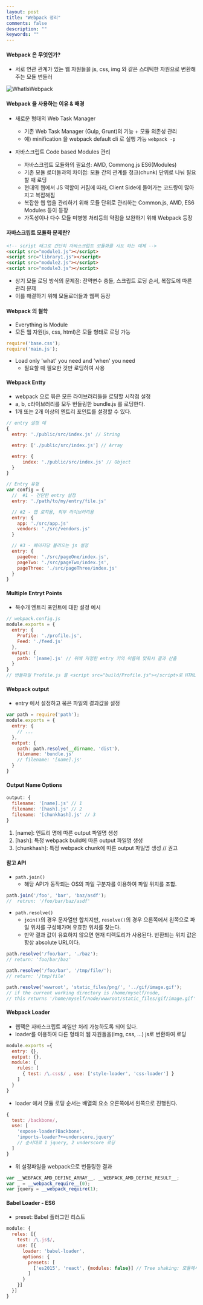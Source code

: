 ```yaml
---
layout: post
title: "Webpack 정리"
comments: false
description: ""
keywords: ""
---
```



#### Webpack 은 무엇인가?
- 서로 연관 관계가 있는 웹 자원들을 js, css, img 와 같은 스태틱한 자원으로 변환해주는 모듈 번들러

![WhatIsWebpack](/images/webpack/what-is-webpack.png)


#### Webpack 을 사용하는 이유 & 배경
- 새로운 형태의 Web Task Manager
  - 기존 Web Task Manager (Gulp, Grunt)의 기능 + 모듈 의존성 관리
  - 예) minification 을 webpack default cli 로 실행 가능 ```webpack -p```


- 자바스크립트 Code based Modules 관리
  - 자바스크립트 모듈화의 필요성: AMD, Commong.js ES6(Modules)
  - 기존 모듈 로더들과의 차이점: 모듈 간의 관계를 청크(chunk) 단위로 나눠 필요할 때 로딩
  - 현대의 웹에서 JS 역할이 커짐에 따라, Client Side에 들어가는 코드량이 많아지고 복잡해짐
  - 복잡한 웹 앱을 관리하기 위해 모듈 단위로 관리하는 Common.js, AMD, ES6 Modules 등이 등장
  - 가독성이나 다수 모듈 미병행 처리등의 약점을 보완하기 위해 Webpack 등장


#### 자바스크립트 모듈화 문제란?

```html
<!-- script 태그로 간단히 자바스크립트 모듈화를 시도 하는 예제 -->
<script src="module1.js"></script>
<script src="library1.js"></script>
<script src="module2.js"></script>
<script src="module3.js"></script>
```

- 상기 모듈 로딩 방식의 문제점: 전역변수 충돌, 스크립트 로딩 순서, 복잡도에 따른 관리 문제
- 이를 해결하기 위해 모듈로더들과 웹팩 등장



#### Webpack 의 철학
-  Everything is Module
  - 모든 웹 자원(js, css, html)은 모듈 형태로 로딩 가능

```javascript
require('base.css');
require('main.js');
```

- Load only 'what' you need and 'when' you need
  - 필요할 때 필요한 것만 로딩하여 사용


#### Webpack Entty
- webpack 으로 묶은 모든 라이브러리들을 로딩할 시작점 설정
- a, b, c라이브러리를 모두 번들링한 bundle.js 를 로딩한다.
- 1개 또는 2개 이상의 엔트리 포인트를 설정할 수 있다.

```javascript
// entry 설정 예
{
  entry: './public/src/index.js' // String

  entry: ['./public/src/index.js'] // Array

  entry: {
      index: './public/src/index.js' // Object
  }
}

// Entry 유형
var config = {
  //  #1 - 간단한 entry 설정
  entry: './path/to/my/entry/file.js'

  // #2 - 앱 로직용, 외부 라이브러리용
  entry: {
    app: './src/app.js'
    vendors: './src/vendors.js'
  }

  // #3 - 페이지당 불러오는 js 설정
  entry: {
    pageOne: './src/pageOne/index.js',
    pageTwo: './src/pageTwo/index.js',
    pageThree: './src/pageThree/index.js'
  }
}
```

#### Multiple Entryt Points
- 복수개 엔트리 포인트에 대한 설정 예시

```javascript
// webpack.config.js
module.exports = {
  entry: {
    Profile: './profile.js',
    Feed: './feed.js'
  },
  output: {
    path: '[name].js' // 위에 지정한 entry 키의 이름에 맞춰서 결과 산출
  }
}
// 번들파일 Profile.js 를 <script src="build/Profile.js"></script>로 HTML에 삽입
```

#### Webpack output
- entry 에서 설정하고 묶은 파일의 결과값을 설정

```javascript
var path = require('path');
module.exports = {
  entry: {
    // ...
  },
  output: {
    path: path.resolve(__dirname, 'dist'),
    filename: 'bundle.js'
    // filename: '[name].js'
  }
}
```

#### Output Name Options

```javascript
output: {
  filename: '[name].js' // 1
  filename: '[hash].js' // 2
  filename: '[chunkhash].js' // 3
}
```

1. [name]: 엔트리 명에 따른 output 파일명 생성
2. [hash]: 특정 webpack build에 따른 output 파일명 생성
3. [chunkhash]: 특정 webpack chunk에 따른 output 파일명 생성 // 권고


#### 참고 API
- ```path.join()```
  - 해당 API가 동작되는 OS의 파일 구분자를 이용하여 파일 위치를 조합.

```javascript
path.join('/foo', 'bar', 'baz/asdf');
//  retrun: '/foo/bar/baz/asdf'
```

- ```path.resolve()```
  - ```join()```의 경우 문자열만 합치지만, ```resolve()```의 경우 으론쪽에서 왼쪽으로 파일 위치를 구성해가며 유효한 위치를 찾는다.
  - 만약 결과 값이 유효하지 않으면 현재 디렉토리가 사용된다. 반환되는 위치 값은 항상 absolute URL이다.


```javascript
path.resolve('/foo/bar', './baz');
// return: 'foo/bar/baz'

path.resolve('/foo/bar', '/tmp/file/');
// return: '/tmp/file'

path.resolve('wwwroot', 'static_files/png/', '../gif/image.gif');
// if the current working directory is /home/myself/node,
// this returns '/home/myself/node/wwwroot/static_files/gif/image.gif'
```


#### Webpack Loader
- 웹팩은 자바스크립트 파일만 처리 가능하도록 되어 있다.
- loader를 이용하여 다른 형태의 웹 자원들을(img, css, ...) js로 변환하여 로딩

```javascript
module.exports ={
  entry: {},
  output: {},
  module: {
    rules: [
      { test: /\.css$/ , use: ['style-loader', 'css-loader'] }
    ]
  }
}
```
- loader 에서 모듈 로딩 순서는 배열의 요소 오른쪽에서 왼쪽으로 진행된다.

```javascript
{
  test: /backbone/,
  use: [
    'expose-loader?Backbone',
    'imports-loader?+=underscore,jquery'
    // 순서대로 1 jquery, 2 underscore 로딩
  ]
}
```

- 위 설정파일을 webpack으로 번들링한 결과

```javascript
var __WEBPACK_AMD_DEFINE_ARRAY__, __WEBPACK_AMD_DEFINE_RESULT__;
var _ = __webpack_require__(0);
var jquery = __webpack_require(1);
```


#### Babel Loader - ES6
- preset: Babel 플러그인 리스트

```javascript
module: {
  reles: [{
    test: /\.js$/,
    use: [{
      loader: 'babel-loader',
      options: {
        presets: [
          ['es2015', 'react', {modules: false}] // Tree shaking: 모듈에서 사용되 않으면 추가하지 않음
        ]
      }
    }]
  }]
}
```
